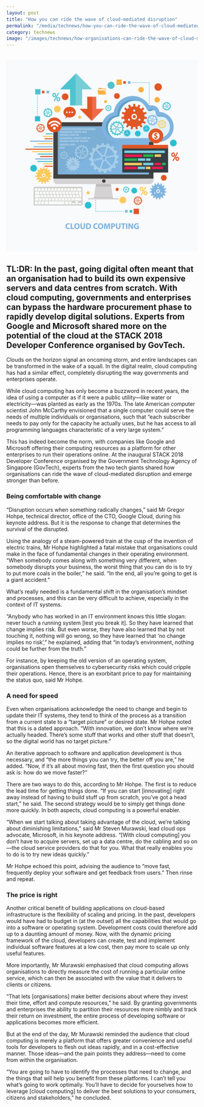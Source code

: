 ```yaml
---
layout: post
title: "How you can ride the wave of cloud-mediated disruption"
permalink: "/media/technews/how-you-can-ride-the-wave-of-cloud-mediated-disruption"
category: technews
image: "/images/technews/how-organisations-can-ride-the-wave-of-cloud-mediated-disruption-part1.png"
---
```

![How you can ride the wave of cloud-mediated disruption](/images/technews/how-organisations-can-ride-the-wave-of-cloud-mediated-disruption-part1.png)
--- 

TL:DR: In the past, going digital often meant that an organisation had to build its own expensive servers and data centres from scratch. With cloud computing, governments and enterprises can bypass the hardware procurement phase to rapidly develop digital solutions. Experts from Google and Microsoft shared more on the potential of the cloud at the STACK 2018 Developer Conference organised by GovTech. 
---

Clouds on the horizon signal an oncoming storm, and entire landscapes can be transformed in the wake of a squall. In the digital realm, cloud computing has had a similar effect, completely disrupting the way governments and enterprises operate.

While cloud computing has only become a buzzword in recent years, the idea of using a computer as if it were a public utility—like water or electricity—was planted as early as the 1970s. The late American computer scientist John McCarthy envisioned that a single computer could serve the needs of multiple individuals or organisations, such that “each subscriber needs to pay only for the capacity he actually uses, but he has access to all programming languages characteristic of a very large system.”

This has indeed become the norm, with companies like Google and Microsoft offering their computing resources as a platform for other enterprises to run their operations online. At the inaugural STACK 2018 Developer Conference organised by the Government Technology Agency of Singapore (GovTech), experts from the two tech giants shared how organisations can ride the wave of cloud-mediated disruption and emerge stronger than before.

### **Being comfortable with change**

“Disruption occurs when something radically changes,” said Mr Gregor Hohpe, technical director, office of the CTO, Google Cloud, during his keynote address. But it is the response to change that determines the survival of the disrupted.

Using the analogy of a steam-powered train at the cusp of the invention of electric trains, Mr Hohpe highlighted a fatal mistake that organisations could make in the face of fundamental changes in their operating environment. “When somebody comes along with something very different, when somebody disrupts your business, the worst thing that you can do is to try to put more coals in the boiler,” he said. “In the end, all you’re going to get is a giant accident.”

What’s really needed is a fundamental shift in the organisation’s mindset and processes, and this can be very difficult to achieve, especially in the context of IT systems.

“Anybody who has worked in an IT environment knows this little slogan: never touch a running system [lest you break it]. So they have learned that change implies risk. But even worse, they have also learned that by not touching it, nothing will go wrong, so they have learned that ‘no change implies no risk’,” he explained, adding that “in today’s environment, nothing could be further from the truth.”

For instance, by keeping the old version of an operating system, organisations open themselves to cybersecurity risks which could cripple their operations. Hence, there is an exorbitant price to pay for maintaining the status quo, said Mr Hohpe.

### **A need for speed**

Even when organisations acknowledge the need to change and begin to update their IT systems, they tend to think of the process as a transition from a current state to a “target picture” or desired state. Mr Hohpe noted that this is a dated approach. “With innovation, we don’t know where we’re actually headed. There’s some stuff that works and other stuff that doesn’t, so the digital world has no target picture.” 

An iterative approach to software and application development is thus necessary, and “the more things you can try, the better off you are,” he added. “Now, if it’s all about moving fast, then the first question you should ask is: how do we move faster?”

There are two ways to do this, according to Mr Hohpe. The first is to reduce the lead time for getting things done. “If you can start [innovating] right away instead of having to build stuff up from scratch, you’ve got a head start,” he said. The second strategy would be to simply get things done more quickly. In both aspects, cloud computing is a powerful enabler.

“When we start talking about taking advantage of the cloud, we’re talking about diminishing limitations,” said Mr Steven Murawski, lead cloud ops advocate, Microsoft, in his keynote address. “[With cloud computing] you don’t have to acquire servers, set up a data centre, do the cabling and so on—the cloud service providers do that for you. What that really enables you to do is to try new ideas quickly.”

Mr Hohpe echoed this point, advising the audience to “move fast, frequently deploy your software and get feedback from users.” Then rinse and repeat.

### **The price is right**

Another critical benefit of building applications on cloud-based infrastructure is the flexibility of scaling and pricing. In the past, developers would have had to budget in (at the outset) all the capabilities that would go into a software or operating system. Development costs could therefore add up to a daunting amount of money. Now, with the dynamic pricing framework of the cloud, developers can create, test and implement individual software features at a low cost, then pay more to scale up only useful features.

More importantly, Mr Murawski emphasised that cloud computing allows organisations to directly measure the cost of running a particular online service, which can then be associated with the value that it delivers to clients or citizens.

“That lets [organisations] make better decisions about where they invest their time, effort and compute resources,” he said. By granting governments and enterprises the ability to partition their resources more nimbly and track their return on investment, the entire process of developing software or applications becomes more efficient. 

But at the end of the day, Mr Murawski reminded the audience that cloud computing is merely a platform that offers greater convenience and useful tools for developers to flesh out ideas rapidly, and in a cost-effective manner. Those ideas—and the pain points they address—need to come from within the organisation.

“You are going to have to identify the processes that need to change, and the things that will help you benefit from these platforms. I can’t tell you what’s going to work optimally. You’ll have to decide for yourselves how to leverage [cloud computing] to deliver the best solutions to your consumers, citizens and stakeholders,” he concluded.
